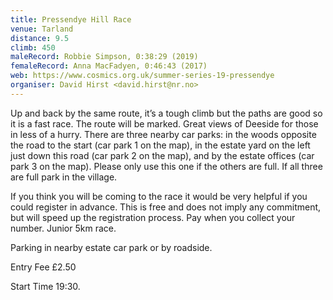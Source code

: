 ```yaml
---
title: Pressendye Hill Race
venue: Tarland
distance: 9.5
climb: 450
maleRecord: Robbie Simpson, 0:38:29 (2019)
femaleRecord: Anna MacFadyen, 0:46:43 (2017)
web: https://www.cosmics.org.uk/summer-series-19-pressendye
organiser: David Hirst <david.hirst@nr.no>
---
```


Up and back by the same route, it’s a tough climb but the paths are
good so it is a fast race. The route will be marked. Great views of
Deeside for those in less of a hurry. There are three nearby car
parks: in the woods opposite the road to the start (car park 1 on the
map), in the estate yard on the left just down this road (car park 2
on the map), and by the estate offices (car park 3 on the map). Please
only use this one if the others are full. If all three are full park
in the village.

If you think you will be coming to the race it would be very helpful
if you could register in advance. This is free and does not imply
any commitment, but will speed up the registration process. Pay when
you collect your number.  Junior 5km race.

Parking in nearby estate car park or by roadside.

Entry Fee £2.50

Start Time 19:30.
